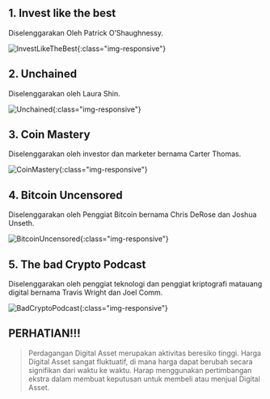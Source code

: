 ## 1. Invest like the best  
Diselenggarakan Oleh Patrick O’Shaughnessy. 

![InvestLikeTheBest](https://syafrizaladi.github.io/assets/images/Invest_Like_The_Best_Podcast.jpg){:class="img-responsive"}

## 2. Unchained    
Diselenggarakan oleh Laura Shin.    

![Unchained](https://syafrizaladi.github.io/assets/images/UNCAINED.jpg){:class="img-responsive"}

## 3. Coin Mastery  
Diselenggarakan oleh investor dan marketer bernama Carter Thomas.  

![CoinMastery](https://syafrizaladi.github.io/assets/images/Coin-Mastery.jpeg){:class="img-responsive"}

## 4. Bitcoin Uncensored  
Diselenggarakan oleh Penggiat Bitcoin bernama Chris DeRose dan Joshua Unseth. 

![BitcoinUncensored](https://syafrizaladi.github.io/assets/images/Bitcoin-Uncensored.jpg){:class="img-responsive"}

## 5. The bad Crypto Podcast  
Diselenggarakan oleh penggiat teknologi dan penggiat kriptografi matauang digital bernama Travis Wright dan Joel Comm.  

![BadCryptoPodcast](https://syafrizaladi.github.io/assets/images/bad-crypto-podcast.jpg){:class="img-responsive"}  
  

## PERHATIAN!!!

> Perdagangan Digital Asset merupakan aktivitas beresiko tinggi. Harga Digital Asset sangat fluktuatif, di mana harga dapat berubah secara signifikan dari waktu ke waktu. Harap menggunakan pertimbangan ekstra dalam membuat keputusan untuk membeli atau menjual Digital Asset.


